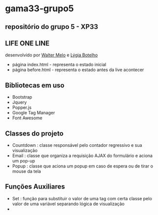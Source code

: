 # gama33-grupo5
## repositório do grupo 5 - XP33

## LIFE ONE LINE

desenvolvido por [Walter Melo](https://github.com/walmello24)
 e [Lýgia Botelho](https://github.com/Lygiasbotelho)

 - página index.html - representa o estado inicial
 - página before.html - representa o estado antes da live acontecer


## Bibliotecas em uso

- Bootstrap
- Jquery
- Popper.js
- Google Tag Manager
- Font Awesome

## Classes do projeto

- Countdown : classe responsável pelo contador regressivo e sua visualização
- Email : classe que organiza a requisição AJAX do formulário e aciona um pop-up
- Popup : classe que aciona um popup em caso de espera ou de tirar o mouse da tela

## Funções Auxiliares

- Set : função para substituir o valor de uma tag com certa classe pelo valor de uma variável separando lógica de visualização
- 
